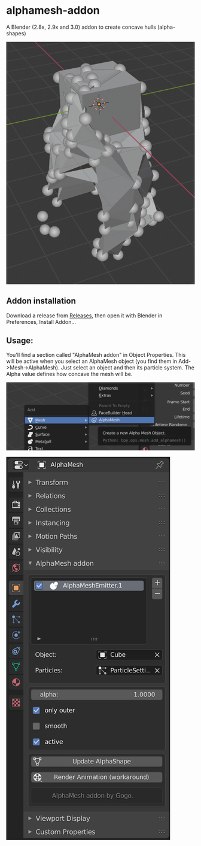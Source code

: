 # alphamesh-addon

A Blender (2.8x, 2.9x and 3.0) addon to create concave hulls (alpha-shapes)

![Demo](./images/Screenshot%202020-03-15%20at%2014.25.53.png)


## Addon installation

Download a release from [Releases](https://github.com/gogobd/alphamesh-addon/releases), then open it with Blender in Preferences, Install Addon...


## Usage:

You'll find a section called "AlphaMesh addon" in Object Properties. This will be active when you select an AlphaMesh object (you find them in Add->Mesh->AlphaMesh). Just select an object and then its particle system. The Alpha value defines how concave the mesh will be.

![Adding](./images/Screenshot%202020-03-15%20at%2014.20.26.png)

![Adding](./images/Screenshot%202020-03-15%20at%2014.25.48.png)

